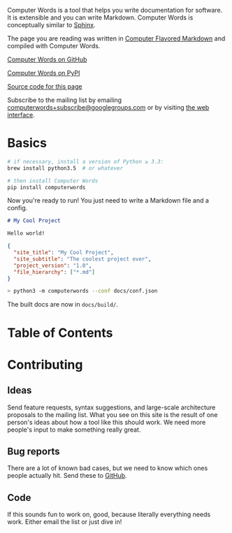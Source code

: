 Computer Words is a tool that helps you write documentation for software. It
is extensible and you can write Markdown. Computer Words is conceptually
similar to [Sphinx](http://sphinx-doc.org/).

The page you are reading was written in
[Computer Flavored Markdown](computer_flavored_markdown.html#computer-flavored-markdown) and compiled
with Computer Words.

[Computer Words on GitHub](https://github.com/irskep/computerwords)

[Computer Words on PyPI](https://pypi.python.org/pypi/computerwords/)

[Source code for this page](https://github.com/irskep/computerwords/tree/master/docs)

Subscribe to the mailing list by emailing
[computerwords+subscribe@googlegroups.com](mailto:computerwords+subscribe@googlegroups.com)
or by visiting [the web interface](https://groups.google.com/forum/#!forum/computerwords).

# Basics

```sh
# if necessary, install a version of Python ≥ 3.3:
brew install python3.5  # or whatever

# then install Computer Words
pip install computerwords
```

Now you're ready to run! You just need to write a Markdown file and a config.

```markdown filename=docs/index.md
# My Cool Project

Hello world!
```

```json filename=docs/conf.json
{
  "site_title": "My Cool Project",
  "site_subtitle": "The coolest project ever",
  "project_version": "1.0",
  "file_hierarchy": ["*.md"]
}
```

```sh
> python3 -m computerwords --conf docs/conf.json
```

The built docs are now in `docs/build/`.

<h1 skip_toc=True>Table of Contents</h1>

<table-of-contents maxdepth=2 />

# Contributing

## Ideas

Send feature requests, syntax suggestions, and large-scale architecture
proposals to the mailing list. What you see on this site is the result of
one person's ideas about how a tool like this should work. We need more
people's input to make something really great.

## Bug reports

There are a lot of known bad cases, but we need to know which ones people
actually hit. Send these to
[GitHub](http://github.com/irskep/computerwords/issues).

## Code

If this sounds fun to work on, good, because literally everything needs work.
Either email the list or just dive in!